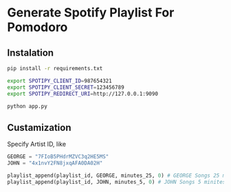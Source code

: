 # Generate Spotify Playlist For Pomodoro

## Instalation

```sh
pip install -r requirements.txt

export SPOTIPY_CLIENT_ID=987654321
export SPOTIPY_CLIENT_SECRET=123456789
export SPOTIPY_REDIRECT_URI=http://127.0.0.1:9090

python app.py
```

## Custamization

Specify Artist ID, like

```python app.py
GEORGE = "7FIoB5PHdrMZVC3q2HE5MS"
JOHN = "4x1nvY2FN8jxqAFA0DA02H"
```

```python app.py
playlist_append(playlist_id, GEORGE, minutes_25, 0) # GEORGE Songs 25 minites
playlist_append(playlist_id, JOHN, minutes_5, 0) # JOHN Songs 5 minites
```
